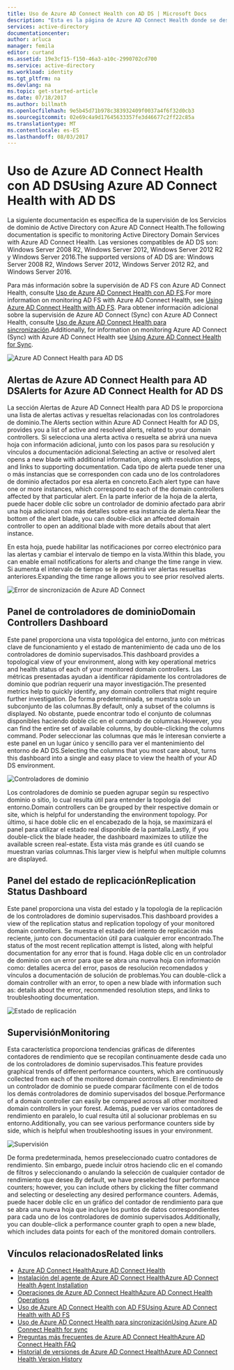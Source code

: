 ```yaml
---
title: Uso de Azure AD Connect Health con AD DS | Microsoft Docs
description: "Esta es la página de Azure AD Connect Health donde se describe cómo supervisar la sincronización de AD DS."
services: active-directory
documentationcenter: 
author: arluca
manager: femila
editor: curtand
ms.assetid: 19e3cf15-f150-46a3-a10c-2990702cd700
ms.service: active-directory
ms.workload: identity
ms.tgt_pltfrm: na
ms.devlang: na
ms.topic: get-started-article
ms.date: 07/18/2017
ms.author: billmath
ms.openlocfilehash: 9e5b45d71b978c383932409f0037a4f6f32d0cb3
ms.sourcegitcommit: 02e69c4a9d17645633357fe3d46677c2ff22c85a
ms.translationtype: MT
ms.contentlocale: es-ES
ms.lasthandoff: 08/03/2017
---
```

# <a name="using-azure-ad-connect-health-with-ad-ds"></a><span data-ttu-id="1dfaa-103">Uso de Azure AD Connect Health con AD DS</span><span class="sxs-lookup"><span data-stu-id="1dfaa-103">Using Azure AD Connect Health with AD DS</span></span>
<span data-ttu-id="1dfaa-104">La siguiente documentación es específica de la supervisión de los Servicios de dominio de Active Directory con Azure AD Connect Health.</span><span class="sxs-lookup"><span data-stu-id="1dfaa-104">The following documentation is specific to monitoring Active Directory Domain Services with Azure AD Connect Health.</span></span> <span data-ttu-id="1dfaa-105">Las versiones compatibles de AD DS son: Windows Server 2008 R2, Windows Server 2012, Windows Server 2012 R2 y Windows Server 2016.</span><span class="sxs-lookup"><span data-stu-id="1dfaa-105">The supported versions of AD DS are: Windows Server 2008 R2, Windows Server 2012, Windows Server 2012 R2, and Windows Server 2016.</span></span>

<span data-ttu-id="1dfaa-106">Para más información sobre la supervisión de AD FS con Azure AD Connect Health, consulte [Uso de Azure AD Connect Health con AD FS](active-directory-aadconnect-health-adfs.md).</span><span class="sxs-lookup"><span data-stu-id="1dfaa-106">For more information on monitoring AD FS with Azure AD Connect Health, see [Using Azure AD Connect Health with AD FS](active-directory-aadconnect-health-adfs.md).</span></span> <span data-ttu-id="1dfaa-107">Para obtener información adicional sobre la supervisión de Azure AD Connect (Sync) con Azure AD Connect Health, consulte [Uso de Azure AD Connect Health para sincronización](active-directory-aadconnect-health-sync.md).</span><span class="sxs-lookup"><span data-stu-id="1dfaa-107">Additionally, for information on monitoring Azure AD Connect (Sync) with Azure AD Connect Health see [Using Azure AD Connect Health for Sync](active-directory-aadconnect-health-sync.md).</span></span>

![Azure AD Connect Health para AD DS](./media/active-directory-aadconnect-health/aadconnect-health-adds-entry.png)

## <a name="alerts-for-azure-ad-connect-health-for-ad-ds"></a><span data-ttu-id="1dfaa-109">Alertas de Azure AD Connect Health para AD DS</span><span class="sxs-lookup"><span data-stu-id="1dfaa-109">Alerts for Azure AD Connect Health for AD DS</span></span>
<span data-ttu-id="1dfaa-110">La sección Alertas de Azure AD Connect Health para AD DS le proporciona una lista de alertas activas y resueltas relacionadas con los controladores de dominio.</span><span class="sxs-lookup"><span data-stu-id="1dfaa-110">The Alerts section within Azure AD Connect Health for AD DS, provides you a list of active and resolved alerts, related to your domain controllers.</span></span> <span data-ttu-id="1dfaa-111">Si selecciona una alerta activa o resuelta se abrirá una nueva hoja con información adicional, junto con los pasos para su resolución y vínculos a documentación adicional.</span><span class="sxs-lookup"><span data-stu-id="1dfaa-111">Selecting an active or resolved alert opens a new blade with additional information, along with resolution steps, and links to supporting documentation.</span></span> <span data-ttu-id="1dfaa-112">Cada tipo de alerta puede tener una o más instancias que se corresponden con cada uno de los controladores de dominio afectados por esa alerta en concreto.</span><span class="sxs-lookup"><span data-stu-id="1dfaa-112">Each alert type can have one or more instances, which correspond to each of the domain controllers affected by that particular alert.</span></span> <span data-ttu-id="1dfaa-113">En la parte inferior de la hoja de la alerta, puede hacer doble clic sobre un controlador de dominio afectado para abrir una hoja adicional con más detalles sobre esa instancia de alerta.</span><span class="sxs-lookup"><span data-stu-id="1dfaa-113">Near the bottom of the alert blade, you can double-click an affected domain controller to open an additional blade with more details about that alert instance.</span></span>

<span data-ttu-id="1dfaa-114">En esta hoja, puede habilitar las notificaciones por correo electrónico para las alertas y cambiar el intervalo de tiempo en la vista.</span><span class="sxs-lookup"><span data-stu-id="1dfaa-114">Within this blade, you can enable email notifications for alerts and change the time range in view.</span></span> <span data-ttu-id="1dfaa-115">Si aumenta el intervalo de tiempo se le permitirá ver alertas resueltas anteriores.</span><span class="sxs-lookup"><span data-stu-id="1dfaa-115">Expanding the time range allows you to see prior resolved alerts.</span></span>

![Error de sincronización de Azure AD Connect](./media/active-directory-aadconnect-health/aadconnect-health-adds-alerts.png)

## <a name="domain-controllers-dashboard"></a><span data-ttu-id="1dfaa-117">Panel de controladores de dominio</span><span class="sxs-lookup"><span data-stu-id="1dfaa-117">Domain Controllers Dashboard</span></span>
<span data-ttu-id="1dfaa-118">Este panel proporciona una vista topológica del entorno, junto con métricas clave de funcionamiento y el estado de mantenimiento de cada uno de los controladores de dominio supervisados.</span><span class="sxs-lookup"><span data-stu-id="1dfaa-118">This dashboard provides a topological view of your environment, along with key operational metrics and health status of each of your monitored domain controllers.</span></span> <span data-ttu-id="1dfaa-119">Las métricas presentadas ayudan a identificar rápidamente los controladores de dominio que podrían requerir una mayor investigación.</span><span class="sxs-lookup"><span data-stu-id="1dfaa-119">The presented metrics help to quickly identify, any domain controllers that might require further investigation.</span></span> <span data-ttu-id="1dfaa-120">De forma predeterminada, se muestra solo un subconjunto de las columnas.</span><span class="sxs-lookup"><span data-stu-id="1dfaa-120">By default, only a subset of the columns is displayed.</span></span> <span data-ttu-id="1dfaa-121">No obstante, puede encontrar todo el conjunto de columnas disponibles haciendo doble clic en el comando de columnas.</span><span class="sxs-lookup"><span data-stu-id="1dfaa-121">However, you can find the entire set of available columns, by double-clicking the columns command.</span></span> <span data-ttu-id="1dfaa-122">Poder seleccionar las columnas que más le interesan convierte a este panel en un lugar único y sencillo para ver el mantenimiento del entorno de AD DS.</span><span class="sxs-lookup"><span data-stu-id="1dfaa-122">Selecting the columns that you most care about, turns this dashboard into a single and easy place to view the health of your AD DS environment.</span></span>

![Controladores de dominio](./media/active-directory-aadconnect-health/aadconnect-health-adds-domainsandsites-dashboard.png)

<span data-ttu-id="1dfaa-124">Los controladores de dominio se pueden agrupar según su respectivo dominio o sitio, lo cual resulta útil para entender la topología del entorno.</span><span class="sxs-lookup"><span data-stu-id="1dfaa-124">Domain controllers can be grouped by their respective domain or site, which is helpful for understanding the environment topology.</span></span> <span data-ttu-id="1dfaa-125">Por último, si hace doble clic en el encabezado de la hoja, se maximizará el panel para utilizar el estado real disponible de la pantalla.</span><span class="sxs-lookup"><span data-stu-id="1dfaa-125">Lastly, if you double-click the blade header, the dashboard maximizes to utilize the available screen real-estate.</span></span> <span data-ttu-id="1dfaa-126">Esta vista más grande es útil cuando se muestran varias columnas.</span><span class="sxs-lookup"><span data-stu-id="1dfaa-126">This larger view is helpful when multiple columns are displayed.</span></span>

## <a name="replication-status-dashboard"></a><span data-ttu-id="1dfaa-127">Panel del estado de replicación</span><span class="sxs-lookup"><span data-stu-id="1dfaa-127">Replication Status Dashboard</span></span>
<span data-ttu-id="1dfaa-128">Este panel proporciona una vista del estado y la topología de la replicación de los controladores de dominio supervisados.</span><span class="sxs-lookup"><span data-stu-id="1dfaa-128">This dashboard provides a view of the replication status and replication topology of your monitored domain controllers.</span></span> <span data-ttu-id="1dfaa-129">Se muestra el estado del intento de replicación más reciente, junto con documentación útil para cualquier error encontrado.</span><span class="sxs-lookup"><span data-stu-id="1dfaa-129">The status of the most recent replication attempt is listed, along with helpful documentation for any error that is found.</span></span> <span data-ttu-id="1dfaa-130">Haga doble clic en un controlador de dominio con un error para que se abra una nueva hoja con información como: detalles acerca del error, pasos de resolución recomendados y vínculos a documentación de solución de problemas.</span><span class="sxs-lookup"><span data-stu-id="1dfaa-130">You can double-click a domain controller with an error, to open a new blade with information such as: details about the error, recommended resolution steps, and links to troubleshooting documentation.</span></span>

![Estado de replicación](./media/active-directory-aadconnect-health/aadconnect-health-adds-replication.png)

## <a name="monitoring"></a><span data-ttu-id="1dfaa-132">Supervisión</span><span class="sxs-lookup"><span data-stu-id="1dfaa-132">Monitoring</span></span>
<span data-ttu-id="1dfaa-133">Esta característica proporciona tendencias gráficas de diferentes contadores de rendimiento que se recopilan continuamente desde cada uno de los controladores de dominio supervisados.</span><span class="sxs-lookup"><span data-stu-id="1dfaa-133">This feature provides graphical trends of different performance counters, which are continuously collected from each of the monitored domain controllers.</span></span> <span data-ttu-id="1dfaa-134">El rendimiento de un controlador de dominio se puede comparar fácilmente con el de todos los demás controladores de dominio supervisados del bosque.</span><span class="sxs-lookup"><span data-stu-id="1dfaa-134">Performance of a domain controller can easily be compared across all other monitored domain controllers in your forest.</span></span> <span data-ttu-id="1dfaa-135">Además, puede ver varios contadores de rendimiento en paralelo, lo cual resulta útil al solucionar problemas en su entorno.</span><span class="sxs-lookup"><span data-stu-id="1dfaa-135">Additionally, you can see various performance counters side by side, which is helpful when troubleshooting issues in your environment.</span></span>

![Supervisión](./media/active-directory-aadconnect-health/aadconnect-health-adds-monitoring.png)

<span data-ttu-id="1dfaa-137">De forma predeterminada, hemos preseleccionado cuatro contadores de rendimiento. Sin embargo, puede incluir otros haciendo clic en el comando de filtros y seleccionando o anulando la selección de cualquier contador de rendimiento que desee.</span><span class="sxs-lookup"><span data-stu-id="1dfaa-137">By default, we have preselected four performance counters; however, you can include others by clicking the filter command and selecting or deselecting any desired performance counters.</span></span> <span data-ttu-id="1dfaa-138">Además, puede hacer doble clic en un gráfico del contador de rendimiento para que se abra una nueva hoja que incluye los puntos de datos correspondientes para cada uno de los controladores de dominio supervisados.</span><span class="sxs-lookup"><span data-stu-id="1dfaa-138">Additionally, you can double-click a performance counter graph to open a new blade, which includes data points for each of the monitored domain controllers.</span></span>

## <a name="related-links"></a><span data-ttu-id="1dfaa-139">Vínculos relacionados</span><span class="sxs-lookup"><span data-stu-id="1dfaa-139">Related links</span></span>
* [<span data-ttu-id="1dfaa-140">Azure AD Connect Health</span><span class="sxs-lookup"><span data-stu-id="1dfaa-140">Azure AD Connect Health</span></span>](active-directory-aadconnect-health.md)
* [<span data-ttu-id="1dfaa-141">Instalación del agente de Azure AD Connect Health</span><span class="sxs-lookup"><span data-stu-id="1dfaa-141">Azure AD Connect Health Agent Installation</span></span>](active-directory-aadconnect-health-agent-install.md)
* [<span data-ttu-id="1dfaa-142">Operaciones de Azure AD Connect Health</span><span class="sxs-lookup"><span data-stu-id="1dfaa-142">Azure AD Connect Health Operations</span></span>](active-directory-aadconnect-health-operations.md)
* [<span data-ttu-id="1dfaa-143">Uso de Azure AD Connect Health con AD FS</span><span class="sxs-lookup"><span data-stu-id="1dfaa-143">Using Azure AD Connect Health with AD FS</span></span>](active-directory-aadconnect-health-adfs.md)
* [<span data-ttu-id="1dfaa-144">Uso de Azure AD Connect Health para sincronización</span><span class="sxs-lookup"><span data-stu-id="1dfaa-144">Using Azure AD Connect Health for sync</span></span>](active-directory-aadconnect-health-sync.md)
* [<span data-ttu-id="1dfaa-145">Preguntas más frecuentes de Azure AD Connect Health</span><span class="sxs-lookup"><span data-stu-id="1dfaa-145">Azure AD Connect Health FAQ</span></span>](active-directory-aadconnect-health-faq.md)
* [<span data-ttu-id="1dfaa-146">Historial de versiones de Azure AD Connect Health</span><span class="sxs-lookup"><span data-stu-id="1dfaa-146">Azure AD Connect Health Version History</span></span>](active-directory-aadconnect-health-version-history.md)

